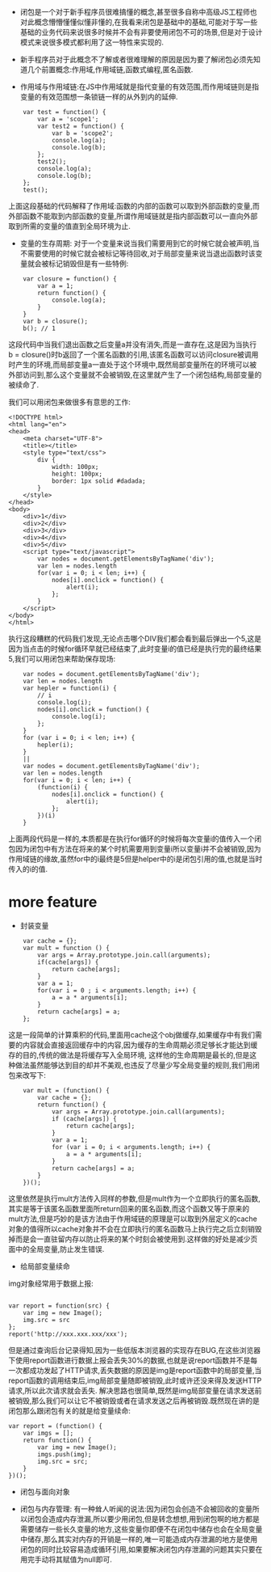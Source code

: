 - 闭包是一个对于新手程序员很难搞懂的概念,甚至很多自称中高级JS工程师也对此概念懵懵懂懂似懂非懂的,在我看来闭包是基础中的基础,可能对于写一些基础的业务代码来说很多时候并不会有非要使用闭包不可的场景,但是对于设计模式来说很多模式都利用了这一特性来实现的.

- 新手程序员对于此概念不了解或者很难理解的原因是因为要了解闭包必须先知道几个前置概念:作用域,作用域链,函数式编程,匿名函数.

- 作用域与作用域链:在JS中作用域就是指代变量的有效范围,而作用域链则是指变量的有效范围想一条锁链一样的从外到内的延伸.

```
    var test = function() {
        var a = 'scope1';
        var test2 = function() {
            var b = 'scope2';
            console.log(a);
            console.log(b);
        };
        test2();
        console.log(a);
        console.log(b);
    };
    test();
```
上面这段基础的代码解释了作用域:函数的内部的函数可以取到外部函数的变量,而外部函数不能取到内部函数的变量,所谓作用域链就是指内部函数可以一直向外部取到所需的变量的值直到全局环境为止.

- 变量的生存周期: 对于一个变量来说当我们需要用到它的时候它就会被声明,当不需要使用的时候它就会被标记等待回收,对于局部变量来说当退出函数时该变量就会被标记销毁但是有一些特例:

```
    var closure = function() {
        var a = 1;
        return function() {
            console.log(a);
        }
    }
    var b = closure();
    b(); // 1
```
这段代码中当我们退出函数之后变量a并没有消失,而是一直存在,这是因为当执行 b = closure()时b返回了一个匿名函数的引用,该匿名函数可以访问closure被调用时产生的环境,而局部变量a一直处于这个环境中,既然局部变量所在的环境可以被外部访问到,那么这个变量就不会被销毁,在这里就产生了一个闭包结构,局部变量的被续命了.

我们可以用闭包来做很多有意思的工作:

```
<!DOCTYPE html>
<html lang="en">
<head>
    <meta charset="UTF-8">
    <title></title>
    <style type="text/css">
        div {
            width: 100px;
            height: 100px;
            border: 1px solid #dadada;
        }
    </style>
</head>
<body>
    <div>1</div>
    <div>2</div>
    <div>3</div>
    <div>4</div>
    <div>5</div>
    <script type="text/javascript">
        var nodes = document.getElementsByTagName('div');
        var len = nodes.length
        for(var i = 0; i < len; i++) {
            nodes[i].onclick = function() {
                alert(i);
            };
        }
    </script>
</body>
</html>
```
执行这段糟糕的代码我们发现,无论点击哪个DIV我们都会看到最后弹出一个5,这是因为当点击的时候for循环早就已经结束了,此时变量i的值已经是执行完的最终结果5,我们可以用闭包来帮助保存现场:

```
    var nodes = document.getElementsByTagName('div');
    var len = nodes.length
    var hepler = function(i) {
        // i
        console.log(i);
        nodes[i].onclick = function() {
            console.log(i);
        };
    }
    for (var i = 0; i < len; i++) {
        hepler(i);
    }
    ||
    var nodes = document.getElementsByTagName('div');
    var len = nodes.length
    for(var i = 0; i < len; i++) {
        (function(i) {
            nodes[i].onclick = function() {
                alert(i);
            };
        })(i)
    }
```
上面两段代码是一样的,本质都是在执行for循环的时候将每次变量i的值传入一个闭包因为闭包中有方法在将来的某个时机需要用到变量i所以变量i并不会被销毁,因为作用域链的缘故,虽然for中的i最终是5但是helper中的i是闭包引用的值,也就是当时传入的i的值.

# more feature

- 封装变量


```
    var cache = {};
    var mult = function () {
        var args = Array.prototype.join.call(arguments);
        if(cache[args]) {
            return cache[args];
        }
        var a = 1; 
        for(var i = 0 ; i < arguments.length; i++) {
            a = a * arguments[i];
        }
        return cache[args] = a;
    };
```
这是一段简单的计算乘积的代码,里面用cache这个obj做缓存,如果缓存中有我们需要的内容就会直接返回缓存中的内容,因为缓存的生命周期必须足够长才能达到缓存的目的,传统的做法是将缓存写入全局环境, 这样他的生命周期是最长的,但是这种做法虽然能够达到目的却并不美观,也违反了尽量少写全局变量的规则,我们用闭包来改写下:

```
    var mult = (function() {
        var cache = {};
        return function() {
            var args = Array.prototype.join.call(arguments);
            if (cache[args]) {
                return cache[args];
            }
            var a = 1;
            for (var i = 0; i < arguments.length; i++) {
                a = a * arguments[i];
            }
            return cache[args] = a;
        }
    })();
```
这里依然是执行mult方法传入同样的参数,但是mult作为一个立即执行的匿名函数,其实是等于该匿名函数里面所return回来的匿名函数,而这个函数又等于原来的mult方法,但是巧妙的是该方法由于作用域链的原理是可以取到外层定义的cache对象的值得所以cache对象并不会在立即执行的匿名函数马上执行完之后立刻销毁掉而是会一直驻留内存以防止将来的某个时刻会被使用到.这样做的好处是减少页面中的全局变量,防止发生错误.

- 给局部变量续命

img对象经常用于数据上报:

```

var report = function(src) {
    var img = new Image();
    img.src = src    
};
report('http://xxx.xxx.xxx/xxx');

```
但是通过查询后台记录得知,因为一些低版本浏览器的实现存在BUG,在这些浏览器下使用report函数进行数据上报会丢失30%的数据,也就是说report函数并不是每一次都成功发起了HTTP请求,丢失数据的原因是img是report函数中的局部变量,当report函数的调用结束后,img局部变量随即被销毁,此时或许还没来得及发送HTTP请求,所以此次请求就会丢失.
解决思路也很简单,既然是img局部变量在请求发送前被销毁,那么我们可以让它不被销毁或者在请求发送之后再被销毁.既然现在讲的是闭包那么跟闭包有关的就是给变量续命:

```
var report = (function() {
    var imgs = [];
    return function() {
        var img = new Image();
        imgs.push(img);
        img.src = src;
    }
})();
```
- 闭包与面向对象

- 闭包与内存管理:
有一种耸人听闻的说法:因为闭包会创造不会被回收的变量所以闭包会造成内存泄漏,所以要少用闭包,但是转念想想,用到闭包啊的地方都是需要储存一些长久变量的地方,这些变量你即便不在闭包中储存也会在全局变量中储存,那么其实对内存的开销是一样的,唯一可能造成内存泄漏的地方是使用闭包的同时比较容易造成循环引用,如果要解决闭包内存泄漏的问题其实只要在用完手动将其赋值为null即可.

